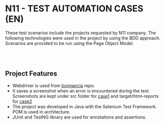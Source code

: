  # N11 - TEST AUTOMATION CASES (EN)

These test scenarios include the projects requested by N11 company. The following technologies were used in the project by using the BDD approach. Scenarios are provided to be run using the Page Object Model. 

</br></br>

## Project Features </br>

* Webdriver is used from [bonigarcia](https://github.com/bonigarcia/webdrivermanager) repo.
* It saves a screenshot when an error is encountered during the test. Screenshots are kept under src folder for [case1](https://github.com/ozgunbos/case1) and target/html-reports for [case2](https://github.com/ozgunbos/case2) 
* The project was developed in Java with the Selenium Test Framework. POM is used in architecture.
* JUnit and TestNG library are used for annotations and assertions.
